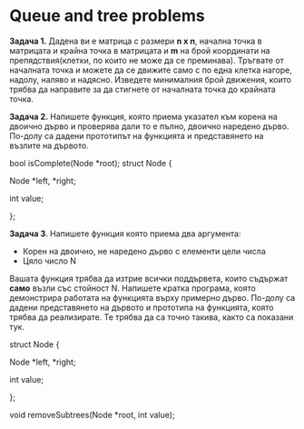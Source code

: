 # Queue and tree problems 

**Задача 1.** Дадена ви е матрица с размери **n x n**, начална точка в матрицата и крайна точка в матрицата и **m** на брой координати на препядствия(клетки, по които не може да се преминава). Тръгвате от началната точка и можете да се движите само с по една клетка нагоре, надолу, наляво и надясно. Изведете минималния брой движения, които трябва да направите за да стигнете от началната точка до крайната точка.

**Задача 2.** Напишете функция, която приема указател към корена на двоично дърво и проверява дали то е пълно, двоично наредено дърво. По-долу са дадени прототипът на функцията и представянето на възлите на дървото.

bool isComplete(Node *root);
struct Node {

Node *left, *right;

int value;

};

**Задача 3**. Напишете функция която приема два аргумента:

-   Корен на двоично, не наредено дърво с елементи цели числа
-   Цяло число N

Вашата функция трябва да изтрие всички поддървета, които съдържат **само** възли със стойност N. Напишете кратка програма, която демонстрира работата на функцията върху примерно дърво. По-долу са дадени представянето на дървото и прототипа на функцията, която трябва да реализирате. Те трябва да са точно такива, както са показани тук.

struct Node {

Node *left, *right;

int value;

};

void removeSubtrees(Node *root, int value);
